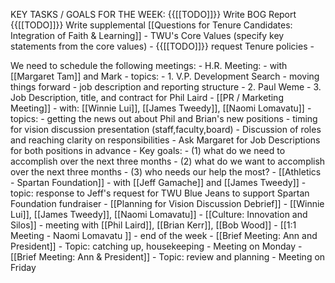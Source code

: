 KEY TASKS / GOALS FOR THE WEEK:
{{[[TODO]]}} Write BOG Report
{{[[TODO]]}} Write supplemental [[Questions for Tenure Candidates: Integration of Faith & Learning]]
    - TWU's Core Values (specify key statements from the core values)
    - {{[[TODO]]}} request Tenure policies
    -  

We need to schedule the following meetings:
    - H.R. Meeting:
        - with [[Margaret Tam]] and Mark
        - topics: 
            - 1. V.P. Development Search
                - moving things forward
                - job description and reporting structure
            - 2. Paul Weme
            - 3. Job Description, title, and contract for Phil Laird
    - [[PR / Marketing Meeting]]
        - with: [[Winnie Lui]], [[James Tweedy]], [[Naomi Lomavatu]]
        - topics: 
            - getting the news out about Phil and Brian's new positions
            - timing for vision discussion presentation (staff,faculty,board)
            - Discussion of roles and reaching clarity on responsibilities
            - Ask Margaret for Job Descriptions for both positions in advance
            - Key goals: 
                - (1) what do we need to accomplish over the next three months
                - (2) what do we want to accomplish over the next three months 
                - (3) who needs our help the most?
    - [[Athletics - Spartan Foundation]]
        - with [[Jeff Gamache]] and [[James Tweedy]]
        - topic: response to Jeff's request for TWU Blue Jeans to support Spartan Foundation fundraiser
    - [[Planning for Vision Discussion Debrief]]
        - [[Winnie Lui]], [[James Tweedy]], [[Naomi Lomavatu]]
    - [[Culture: Innovation and Silos]]
        - meeting with [[Phil Laird]], [[Brian Kerr]], [[Bob Wood]]
    - [[1:1 Meeting - Naomi Lomavatu ]]
        - end of the week
        - [[Brief Meeting: Ann and President]]
            - Topic: catching up, housekeeping
                - Meeting on Monday
        - [[Brief Meeting: Ann & President]]
        - Topic: review and planning
            - Meeting on Friday
